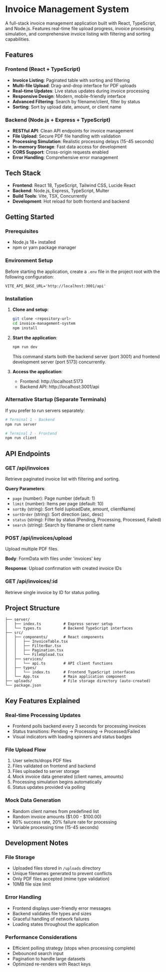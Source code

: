 # Invoice Management System

A full-stack invoice management application built with React, TypeScript, and Node.js. Features real-time file upload progress, invoice processing simulation, and comprehensive invoice listing with filtering and sorting capabilities.

## Features

### Frontend (React + TypeScript)

- **Invoice Listing**: Paginated table with sorting and filtering
- **Multi-file Upload**: Drag-and-drop interface for PDF uploads
- **Real-time Updates**: Live status updates during invoice processing
- **Responsive Design**: Modern, mobile-friendly interface
- **Advanced Filtering**: Search by filename/client, filter by status
- **Sorting**: Sort by upload date, amount, or client name

### Backend (Node.js + Express + TypeScript)

- **RESTful API**: Clean API endpoints for invoice management
- **File Upload**: Secure PDF file handling with validation
- **Processing Simulation**: Realistic processing delays (15-45 seconds)
- **In-memory Storage**: Fast data access for development
- **CORS Support**: Cross-origin requests enabled
- **Error Handling**: Comprehensive error management

## Tech Stack

- **Frontend**: React 18, TypeScript, Tailwind CSS, Lucide React
- **Backend**: Node.js, Express, TypeScript, Multer
- **Build Tools**: Vite, TSX, Concurrently
- **Development**: Hot reload for both frontend and backend

## Getting Started

### Prerequisites

- Node.js 18+ installed
- npm or yarn package manager

### Environment Setup

Before starting the application, create a `.env` file in the project root with the following configuration:

```
VITE_API_BASE_URL='http://localhost:3001/api'
```

### Installation

1. **Clone and setup**:

   ```bash
   git clone <repository-url>
   cd invoice-management-system
   npm install
   ```

2. **Start the application**:

   ```bash
   npm run dev
   ```

   This command starts both the backend server (port 3001) and frontend development server (port 5173) concurrently.

3. **Access the application**:
   - Frontend: http://localhost:5173
   - Backend API: http://localhost:3001/api

### Alternative Startup (Separate Terminals)

If you prefer to run servers separately:

```bash
# Terminal 1 - Backend
npm run server

# Terminal 2 - Frontend
npm run client
```

## API Endpoints

### GET /api/invoices

Retrieve paginated invoice list with filtering and sorting.

**Query Parameters**:

- `page` (number): Page number (default: 1)
- `limit` (number): Items per page (default: 10)
- `sortBy` (string): Sort field (uploadDate, amount, clientName)
- `sortOrder` (string): Sort direction (asc, desc)
- `status` (string): Filter by status (Pending, Processing, Processed, Failed)
- `search` (string): Search by filename or client name

### POST /api/invoices/upload

Upload multiple PDF files.

**Body**: FormData with files under 'invoices' key

**Response**: Upload confirmation with created invoice IDs

### GET /api/invoices/:id

Retrieve single invoice by ID for status polling.

## Project Structure

```
├── server/
│   ├── index.ts          # Express server setup
│   └── types.ts          # Backend TypeScript interfaces
├── src/
│   ├── components/       # React components
│   │   ├── InvoiceTable.tsx
│   │   ├── FilterBar.tsx
│   │   ├── Pagination.tsx
│   │   └── FileUpload.tsx
│   ├── services/
│   │   └── api.ts        # API client functions
│   ├── types/
│   │   └── index.ts      # Frontend TypeScript interfaces
│   └── App.tsx           # Main application component
├── uploads/              # File storage directory (auto-created)
└── package.json
```

## Key Features Explained

### Real-time Processing Updates

- Frontend polls backend every 3 seconds for processing invoices
- Status transitions: Pending → Processing → Processed/Failed
- Visual indicators with loading spinners and status badges

### File Upload Flow

1. User selects/drops PDF files
2. Files validated on frontend and backend
3. Files uploaded to server storage
4. Mock invoice data generated (client names, amounts)
5. Processing simulation begins automatically
6. Status updates provided via polling

### Mock Data Generation

- Random client names from predefined list
- Random invoice amounts ($1.00 - $100.00)
- 80% success rate, 20% failure rate for processing
- Variable processing time (15-45 seconds)

## Development Notes

### File Storage

- Uploaded files stored in `/uploads` directory
- Unique filenames generated to prevent conflicts
- Only PDF files accepted (mime type validation)
- 10MB file size limit

### Error Handling

- Frontend displays user-friendly error messages
- Backend validates file types and sizes
- Graceful handling of network failures
- Loading states throughout the application

### Performance Considerations

- Efficient polling strategy (stops when processing complete)
- Debounced search input
- Pagination to handle large datasets
- Optimized re-renders with React keys
